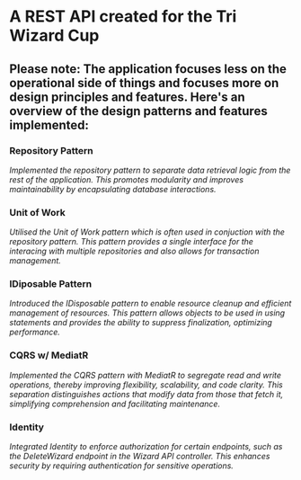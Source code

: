 <h1>A REST API created for the Tri Wizard Cup</h1>

Please note: The application focuses less on the operational side of things and focuses more on design principles and features. Here's an overview of the design patterns and features implemented:
-----------------------------------------------------------------------------------

<h3>Repository Pattern</h3> <i>Implemented the repository pattern to separate data retrieval logic from the rest of the application. This promotes modularity and improves maintainability by encapsulating database interactions.</i>


<h3>Unit of Work</h3> <i>Utilised the Unit of Work pattern which is often used in conjuction with the repository pattern. This pattern provides a single interface for the interacing with multiple repositories and also allows for transaction management.</i>


<h3>IDiposable Pattern</h3> <i>Introduced the IDisposable pattern to enable resource cleanup and efficient management of resources. This pattern allows objects to be used in using statements and provides the ability to suppress finalization, optimizing performance.</i>


<h3>CQRS w/ MediatR</h3> <i>Implemented the CQRS pattern with MediatR to segregate read and write operations, thereby improving flexibility, scalability, and code clarity. This separation distinguishes actions that modify data from those that fetch it, simplifying comprehension and facilitating maintenance.</i>


<h3>Identity</h3> <i>Integrated Identity to enforce authorization for certain endpoints, such as the DeleteWizard endpoint in the Wizard API controller. This enhances security by requiring authentication for sensitive operations.</i>
